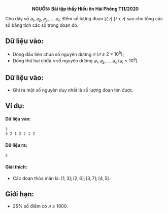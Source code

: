 **<center>NGUỒN: Bài tập thầy Hiếu ôn Hải Phòng T11/2020</center>**

Cho dãy số $𝑎_1, 𝑎_2, 𝑎_3, … , 𝑎_𝑛$. Đếm số lượng đoạn $[𝑙, 𝑟]\ (𝑙 < 𝑟)$ sao cho tổng các số bằng tích các số trong đoạn đó.

## Dữ liệu vào:
- Dòng đầu tiên chứa số nguyên dương $𝑛\ (𝑛 ≤ 2×10^5)$;
- Dòng thứ hai chứa $𝑛$ số nguyên dương $𝑎_1, 𝑎_2, … , 𝑎_𝑛\ (𝑎_𝑖 ≤ 10^9)$.

## Dữ liệu vào:
- Ghi ra một số nguyên duy nhất là số lượng đoạn tìm được.

## Ví dụ:
#### Dữ liệu vào:
```
7
3 2 1 2 2 1 2
```

#### Dữ liệu ra:
```
4
```

#### Giải thích:
- Các đoạn thỏa mãn là: $[1, 3]; [2, 6]; [3, 7]; [4, 5]$.

## Giới hạn:
- $25\%$ số điểm có $𝑛 ≤ 1000$.